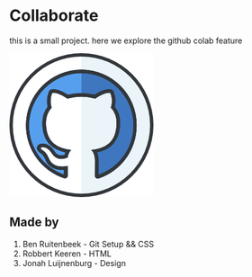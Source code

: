 # Collaborate

this is a small project. here we explore the github colab feature

![image](./Github-Logo.png)

## Made by

1. Ben Ruitenbeek - Git Setup && CSS
2. Robbert Keeren - HTML
3. Jonah Luijnenburg - Design
